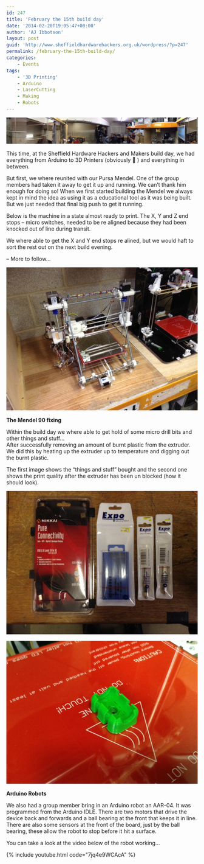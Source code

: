 ```yaml
---
id: 247
title: 'February the 15th build day'
date: '2014-02-20T19:05:47+00:00'
author: 'AJ Ibbotson'
layout: post
guid: 'http://www.sheffieldhardwarehackers.org.uk/wordpress/?p=247'
permalink: /february-the-15th-build-day/
categories:
    - Events
tags:
    - '3D Printing'
    - Arduino
    - LaserCutting
    - Making
    - Robots
---
```


![](/assets/blog/2014-02-20-february-the-15th-build-day/20140220-184837.jpg)

This time, at the Sheffield Hardware Hackers and Makers build day, we had everything from Arduino to 3D Printers (obviously 🙂 ) and everything in between.

But first, we where reunited with our Pursa Mendel. One of the group members had taken it away to get it up and running. We can’t thank him enough for doing so! When we first started building the Mendel we always kept in mind the idea as using it as a educational tool as it was being built. But we just needed that final big push to get it running.

Below is the machine in a state almost ready to print. The X, Y and Z end stops – micro switches, needed to be re aligned because they had been knocked out of line during transit.

We where able to get the X and Y end stops re alined, but we would haft to sort the rest out on the next build evening.

– More to follow…

![](/assets/blog/2014-02-20-february-the-15th-build-day/20140220-190604.jpg)

**The Mendel 90 fixing**

Within the build day we where able to get hold of some micro drill bits and other things and stuff…  
After successfully removing an amount of burnt plastic from the extruder. We did this by heating up the extruder up to temperature and digging out the burnt plastic.

The first image shows the “things and stuff” bought and the second one shows the print quality after the extruder has been un blocked (how it should look).

![](/assets/blog/2014-02-20-february-the-15th-build-day/20140220-191907.jpg)

![](/assets/blog/2014-02-20-february-the-15th-build-day/20140220-191935.jpg)

**Arduino Robots**

We also had a group member bring in an Arduino robot an AAR-04. It was programmed from the Arduino IDLE. There are two motors that drive the device back and forwards and a ball bearing at the front that keeps it in line. There are also some sensors at the front of the board, just by the ball bearing, these allow the robot to stop before it hit a surface.

You can take a look at the video below of the robot working…

{% include youtube.html code="7jq4e9WCAcA" %}

<!--- path/to this posts images is /assets/blog/2014-02-20-february-the-15th-build-day/ --->